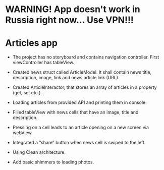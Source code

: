 # WARNING! App doesn't work in Russia right now... Use VPN!!!

#  Articles app

- The project has no storyboard and contains navigation controller. First viewController has tableView.

- Created news struct called ArticleModel. It shall contain news title, description, image, link and news article link (URL).

- Created ArticleInteractor, that stores an array of articles in a property (get, set etc.).

- Loading articles from provided API and printing them in console.

- Filled tableView with news cells that have an image, title and description.

- Pressing on a cell leads to an article opening on a new screen via webView.

- Integrated a “share” button when news cell is swiped to the left.

- Using Clean architecture.

- Add basic shimmers to loading photos.
